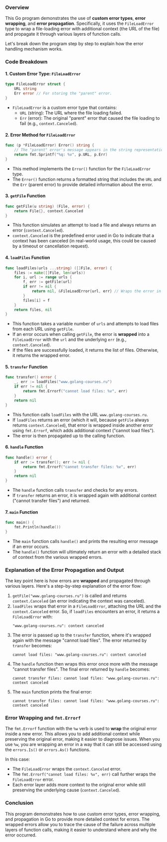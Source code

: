 ### Overview

This Go program demonstrates the use of **custom error types**, **error wrapping**, and **error propagation**. Specifically, it uses the `FileLoadError` type to wrap a file-loading error with additional context (the URL of the file) and propagate it through various layers of function calls.

Let's break down the program step by step to explain how the error handling mechanism works.

### Code Breakdown

#### 1. **Custom Error Type: `FileLoadError`**

```go
type FileLoadError struct {
	URL string
	Err error // For storing the "parent" error.
}
```
- `FileLoadError` is a custom error type that contains:
  - `URL` (string): The URL where the file loading failed.
  - `Err` (error): The original "parent" error that caused the file loading to fail (e.g., `context.Canceled`).

#### 2. **Error Method for `FileLoadError`**

```go
func (p *FileLoadError) Error() string {
	// The "parent" error's message appears in the string representation of this error.
	return fmt.Sprintf("%q: %v", p.URL, p.Err)
}
```
- This method implements the `Error()` function for the `FileLoadError` type.
- The `Error()` function returns a formatted string that includes the `URL` and the `Err` (parent error) to provide detailed information about the error.

#### 3. **`getFile` Function**

```go
func getFile(u string) (File, error) {
	return File{}, context.Canceled
}
```
- This function simulates an attempt to load a file and always returns an error (`context.Canceled`).
- `context.Canceled` is the predefined error used in Go to indicate that a context has been canceled (in real-world usage, this could be caused by a timeout or cancellation request).

#### 4. **`loadFiles` Function**

```go
func loadFiles(urls ...string) ([]File, error) {
	files := make([]File, len(urls))
	for i, url := range urls {
		f, err := getFile(url)
		if err != nil {
			return nil, &FileLoadError{url, err} // Wraps the error in FileLoadError.
		}
		files[i] = f
	}
	return files, nil
}
```
- This function takes a variable number of `urls` and attempts to load files from each URL using `getFile`.
- If an error occurs when calling `getFile`, the error is **wrapped** into a `FileLoadError` with the `url` and the underlying `err` (e.g., `context.Canceled`).
- If the files are successfully loaded, it returns the list of files. Otherwise, it returns the wrapped error.

#### 5. **`transfer` Function**

```go
func transfer() error {
	_, err := loadFiles("www.golang-courses.ru")
	if err != nil {
		return fmt.Errorf("cannot load files: %v", err)
	}
	return nil
}
```
- This function calls `loadFiles` with the URL `www.golang-courses.ru`.
- If `loadFiles` returns an error (which it will, because `getFile` always returns `context.Canceled`), that error is wrapped inside another error using `fmt.Errorf`, which adds additional context ("cannot load files").
- The error is then propagated up to the calling function.

#### 6. **`handle` Function**

```go
func handle() error {
	if err := transfer(); err != nil {
		return fmt.Errorf("cannot transfer files: %v", err)
	}
	return nil
}
```
- The `handle` function calls `transfer` and checks for any errors.
- If `transfer` returns an error, it is wrapped again with additional context ("cannot transfer files") and returned.

#### 7. **`main` Function**

```go
func main() {
	fmt.Println(handle())
}
```
- The `main` function calls `handle()` and prints the resulting error message if an error occurs.
- The `handle()` function will ultimately return an error with a detailed stack of context from the various wrapped errors.

### Explanation of the Error Propagation and Output

The key point here is how errors are **wrapped** and propagated through various layers. Here's a step-by-step explanation of the error flow:

1. `getFile("www.golang-courses.ru")` is called and returns `context.Canceled` (an error indicating the context was canceled).
2. `loadFiles` wraps that error in a `FileLoadError`, attaching the URL and the `context.Canceled` error. So, if `loadFiles` encounters an error, it returns a `FileLoadError` with:
   ```
   "www.golang-courses.ru": context canceled
   ```
3. The error is passed up to the `transfer` function, where it's wrapped again with the message "cannot load files".
   The error returned by `transfer` becomes:
   ```
   cannot load files: "www.golang-courses.ru": context canceled
   ```
4. The `handle` function then wraps this error once more with the message "cannot transfer files".
   The final error returned by `handle` becomes:
   ```
   cannot transfer files: cannot load files: "www.golang-courses.ru": context canceled
   ```
5. The `main` function prints the final error:
   ```
   cannot transfer files: cannot load files: "www.golang-courses.ru": context canceled
   ```

### Error Wrapping and `fmt.Errorf`

The `fmt.Errorf` function with the `%w` verb is used to **wrap** the original error inside a new error. This allows you to add additional context while preserving the original error, making it easier to diagnose issues. When you use `%w`, you are wrapping an error in a way that it can still be accessed using the `errors.Is()` or `errors.As()` functions.

In this case:
- The `FileLoadError` wraps the `context.Canceled` error.
- The `fmt.Errorf("cannot load files: %v", err)` call further wraps the `FileLoadError` error.
- Each error layer adds more context to the original error while still preserving the underlying cause (`context.Canceled`).

### Conclusion

This program demonstrates how to use custom error types, error wrapping, and propagation in Go to provide more detailed context for errors. The wrapped errors allow you to trace the cause of the failure across multiple layers of function calls, making it easier to understand where and why the error occurred.
